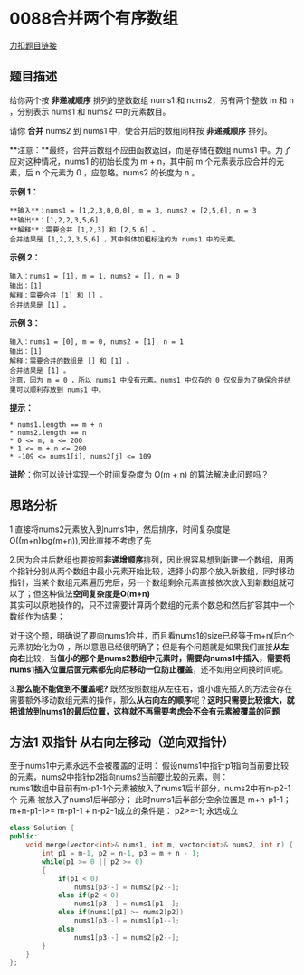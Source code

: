 # 0088合并两个有序数组   
[力扣题目链接](https://leetcode-cn.com/problems/merge-sorted-array/)    


## 题目描述  

给你两个按 **非递减顺序** 排列的整数数组 nums1 和 nums2，另有两个整数 m 和 n ，分别表示 nums1 和 nums2 中的元素数目。  

请你 **合并** nums2 到 nums1 中，使合并后的数组同样按 **非递减顺序** 排列。    

**注意：**最终，合并后数组不应由函数返回，而是存储在数组 nums1 中。为了应对这种情况，nums1 的初始长度为 m + n，其中前 m 个元素表示应合并的元素，后 n 个元素为 0 ，应忽略。nums2 的长度为 n 。    


**示例 1：**

    **输入**：nums1 = [1,2,3,0,0,0], m = 3, nums2 = [2,5,6], n = 3
    **输出**：[1,2,2,3,5,6]
    **解释**：需要合并 [1,2,3] 和 [2,5,6] 。
    合并结果是 [1,2,2,3,5,6] ，其中斜体加粗标注的为 nums1 中的元素。

**示例 2：**

    输入：nums1 = [1], m = 1, nums2 = [], n = 0
    输出：[1]
    解释：需要合并 [1] 和 [] 。 
    合并结果是 [1] 。

**示例 3：**

    输入：nums1 = [0], m = 0, nums2 = [1], n = 1
    输出：[1]
    解释：需要合并的数组是 [] 和 [1] 。
    合并结果是 [1] 。
    注意，因为 m = 0 ，所以 nums1 中没有元素。nums1 中仅存的 0 仅仅是为了确保合并结果可以顺利存放到 nums1 中。

**提示：**

    * nums1.length == m + n
    * nums2.length == n
    * 0 <= m, n <= 200
    * 1 <= m + n <= 200
    * -109 <= nums1[i], nums2[j] <= 109

**进阶**：你可以设计实现一个时间复杂度为 O(m + n) 的算法解决此问题吗？  


## 思路分析  

1.直接将nums2元素放入到nums1中，然后排序，时间复杂度是O((m+n)log(m+n)),因此直接不考虑了先  

2.因为合并后数组也要按照**非递增顺序**排列，因此很容易想到新建一个数组，用两个指针分别从两个数组中最小元素开始比较，选择小的那个放入新数组，同时移动指针，当某个数组元素遍历完后，另一个数组剩余元素直接依次放入到新数组就可以了；但这种做法**空间复杂度是O(m+n)**  
其实可以原地操作的，只不过需要计算两个数组的元素个数总和然后扩容其中一个数组作为结果；     

对于这个题，明确说了要向nums1合并，而且看nums1的size已经等于m+n(后n个元素初始化为0) ，所以意思已经很明确了；但是有个问题就是如果我们直接**从左向右**比较，当**值小的那个是nums2数组中元素时，需要向nums1中插入，需要将nums1插入位置后面元素都先向后移动一位防止覆盖**，还不如用空间换时间呢。 

3.**那么能不能做到不覆盖呢?**,既然按照数组从左往右，谁小谁先插入的方法会存在需要额外移动数组元素的操作，那么**从右向左的顺序**呢？**这时只需要比较谁大，就把谁放到nums1的最后位置，这样就不再需要考虑会不会有元素被覆盖的问题**  

## 方法1 双指针 从右向左移动（逆向双指针）

至于nums1中元素永远不会被覆盖的证明： 假设nums1中指针p1指向当前要比较的元素，nums2中指针p2指向nums2当前要比较的元素，则：  
nums1数组中目前有m-p1-1个元素被放入了nums1后半部分，nums2中有n-p2-1个 元素 被放入了nums1后半部分； 此时nums1后半部分空余位置是 m+n-p1-1；  
      m+n-p1-1>= m-p1-1 + n-p2-1成立的条件是： p2>=-1; 永远成立

```cpp
class Solution {
public:
    void merge(vector<int>& nums1, int m, vector<int>& nums2, int n) {
        int p1 = m-1, p2 = n-1, p3 = m + n - 1;
        while(p1 >= 0 || p2 >= 0)
        {    
            if(p1 < 0)  
                nums1[p3--] = nums2[p2--];          
            else if(p2 < 0)
                nums1[p3--] = nums1[p1--];
            else if(nums1[p1] >= nums2[p2])
                nums1[p3--] = nums1[p1--];
            else   
                nums1[p3--] = nums2[p2--];
        }
    }
};
```
